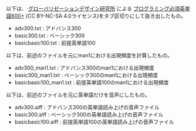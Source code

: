 以下は、
[グローバリゼーションデザイン研究所](https://globalization.co.jp/)
による
[プログラミング必須英単語600+](https://progeigo.org/learning/essential-words-600-plus/)
(CC BY-NC-SA 4.0ライセンス)をタブ区切りにして抜き出したもの。

- adv300.txt : アドバンス300
- basic300.txt : ベーシック300
- basicbasic100.txt : 前提英単語100

以下は、前述のファイルを元にman1における出現頻度を計算したもの。

- adv300_man1.txt : アドバンス300のman1における出現頻度
- basic300_man1.txt : ベーシック300のman1における出現頻度
- basicbasic100_man1.txt : 前提英単語100のman1における出現頻度

以下は、前述のファイルを元に英単語だけを音声にしたもの。

- adv300.aiff : アドバンス300の英単語読み上げの音声ファイル
- basic300.aiff : ベーシック300の英単語読み上げの音声ファイル
- basicbasic100.aiff : 前提英単語100の英単語読み上げの音声ファイル
